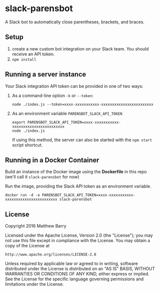# slack-parensbot

A Slack bot to automatically close parentheses, brackets, and braces.

## Setup

1. create a new custom bot integration on your Slack team. You should receive an API token.
2. `npm install`

## Running a server instance

Your Slack integration API token can be provided in one of two ways:

1.  As a command-line option `-k` or `--token`:

        node ./index.js --token=xxxx-xxxxxxxxxxx-xxxxxxxxxxxxxxxxxxxxxxxx

2.  As an environment variable `PARENSBOT_SLACK_API_TOKEN`

        export PARENSBOT_SLACK_API_TOKEN=xxxx-xxxxxxxxxxx-xxxxxxxxxxxxxxxxxxxxxxxx
        node ./index.js

    If using this method, the server can also be started with the `npm start` script shortcut.

## Running in a Docker Container

Build an instance of the Docker image using the **Dockerfile** in this repo (we'll call it `slack-parensbot` for now)

Run the image, providing the Slack API token as an environment variable.

    docker run -d -e PARENSBOT_SLACK_API_TOKEN=xxxx-xxxxxxxxxxx-xxxxxxxxxxxxxxxxxxxxxxxx slack-parensbot

## License

Copyright 2016 Matthew Barry

Licensed under the Apache License, Version 2.0 (the "License");
you may not use this file except in compliance with the License.
You may obtain a copy of the License at

    http://www.apache.org/licenses/LICENSE-2.0

Unless required by applicable law or agreed to in writing, software
distributed under the License is distributed on an "AS IS" BASIS,
WITHOUT WARRANTIES OR CONDITIONS OF ANY KIND, either express or implied.
See the License for the specific language governing permissions and
limitations under the License.
